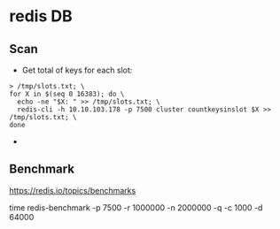 # redis DB


## Scan

* Get total of keys for each slot:

```
> /tmp/slots.txt; \
for X in $(seq 0 16383); do \
  echo -ne "$X: " >> /tmp/slots.txt; \
  redis-cli -h 10.10.103.178 -p 7500 cluster countkeysinslot $X >> /tmp/slots.txt; \
done
```

* 

## Benchmark

https://redis.io/topics/benchmarks

time redis-benchmark -p 7500 -r 1000000 -n 2000000 -q -c 1000 -d 64000

